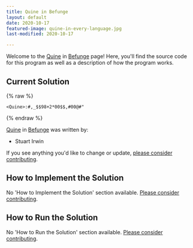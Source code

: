 ```yaml
---
title: Quine in Befunge
layout: default
date: 2020-10-17
featured-image: quine-in-every-language.jpg
last-modified: 2020-10-17

---
```


Welcome to the [Quine](https://rzuckerm.github.io/sample-programs-website-copy/projects/quine) in [Befunge](https://rzuckerm.github.io/sample-programs-website-copy/languages/befunge) page! Here, you'll find the source code for this program as well as a description of how the program works.

## Current Solution

{% raw %}

```befunge
<Quine>:#,_$$98+2*00$$,#00@#"
```

{% endraw %}

[Quine](https://rzuckerm.github.io/sample-programs-website-copy/projects/quine) in [Befunge](https://rzuckerm.github.io/sample-programs-website-copy/languages/befunge) was written by:

- Stuart Irwin

If you see anything you'd like to change or update, [please consider contributing](https://github.com/TheRenegadeCoder/sample-programs).

## How to Implement the Solution

No 'How to Implement the Solution' section available. [Please consider contributing](https://github.com/TheRenegadeCoder/sample-programs-website).

## How to Run the Solution

No 'How to Run the Solution' section available. [Please consider contributing](https://github.com/TheRenegadeCoder/sample-programs-website).